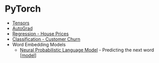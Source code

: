 # PyTorch

* [Tensors](https://github.com/keshav-b/PyTorch/blob/master/Introduction/introduction.ipynb)
* [AutoGrad](https://github.com/keshav-b/PyTorch/blob/master/Introduction/AutoGrad.ipynb)
* [Regression - House Prices ](https://github.com/keshav-b/PyTorch/blob/master/Regression/House%20Prices.ipynb)
* [Classification - Customer Churn](https://github.com/keshav-b/PyTorch/blob/master/Classification/Classification.ipynb)
* Word Embedding Models
    * [Neural Probabilistic Language Model](https://github.com/keshav-b/PyTorch/blob/master/Word%20Embedding%20Models/Neural%20Probabilistic%20Language%20Model.ipynb) - Predicting the next word [[model](https://github.com/keshav-b/PyTorch/blob/master/Word%20Embedding%20Models/model.png)]

